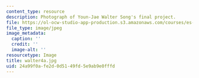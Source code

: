 ```yaml
---
content_type: resource
description: Photograph of Youn-Jae Walter Song's final project.
file: https://ol-ocw-studio-app-production.s3.amazonaws.com/courses/es-240-composing-your-life-exploration-of-self-through-visual-arts-and-writing-spring-2006/24a99f0afe2d0d5149fd5e9ab9e0fffd_walter4a.jpg
file_type: image/jpeg
image_metadata:
  caption: ''
  credit: ''
  image-alt: ''
resourcetype: Image
title: walter4a.jpg
uid: 24a99f0a-fe2d-0d51-49fd-5e9ab9e0fffd
---
```

